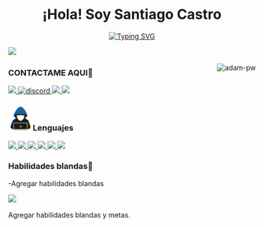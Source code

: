 <div id="header" align="center">
<h1 aling="center"><b>¡Hola! Soy Santiago Castro</b>
</div>
<div align="center">
    <a href="https://git.io/typing-svg"><img src="https://readme-typing-svg.demolab.com?font=Fira+Code&pause=1000&color=188CB1&size=25&center=true&vCenter=true&width=600&height=100&lines=Santiago+Castro;Estudiante+de+Programaci%C3%B3n+en+UTN;Programador+en+Desarrollo" alt="Typing SVG" /></a>
</div>
    
<img src="https://user-images.githubusercontent.com/73097560/115834477-dbab4500-a447-11eb-908a-139a6edaec5c.gif"><br>

<p><img align="right" src="https://github.com/Adam-pw/Adam-pw/blob/main/animation_500_kxa883sd.gif" alt="adam-pw" /></p>

<h3 aling="center">CONTACTAME AQUI🤝</h3>
 <a  href="https://santiagomkastro10@gmail.com/" 
<div align="left"> 
    <img src="https://user-images.githubusercontent.com/76783198/182482940-c4a2a044-de93-4450-b354-9628cbb175c9.svg"/>
  </div>
    </a>
</div>

<a href="https://discord.com/users/1133553384029429821">
    <img src="https://skillicons.dev/icons?i=discord"alt="discord" height="50" width="50"/>
</a>

<a href="https://www.instagram.com/santi.castro.8/">
    <img src="https://skillicons.dev/icons?i=instagram" />
</a>

<a href="">
    <img src="https://skillicons.dev/icons?i=linkedin" />
</a>

<h3 aling="left"><picture><img src="https://github.com/0xAbdulKhalid/0xAbdulKhalid/raw/main/assets/mdImages/about_me.gif" width=50px></picture>Lenguajes</h3>

  <a href="https://skillicons.dev">
    <img src="https://skillicons.dev/icons?i=java" />
  </a>

  <a href="https://skillicons.dev">
    <img src="https://skillicons.dev/icons?i=js" />
  </a>

  <a href="https://skillicons.dev">
    <img src="https://skillicons.dev/icons?i=py" />
  </a>


  <a href="https://skillicons.dev">
    <img src="https://skillicons.dev/icons?i=vscode" />
  </a>

  <a href="https://skillicons.dev">
    <img src="https://skillicons.dev/icons?i=git" />
  </a>

  <a href="https://skillicons.dev">
    <img src="https://skillicons.dev/icons?i=github" />
  </a>


<h3>Habilidades blandas💯​​</h3>
-Agregar habilidades blandas


<img src="https://user-images.githubusercontent.com/73097560/115834477-dbab4500-a447-11eb-908a-139a6edaec5c.gif"><br>


Agregar habilidades blandas y metas.
